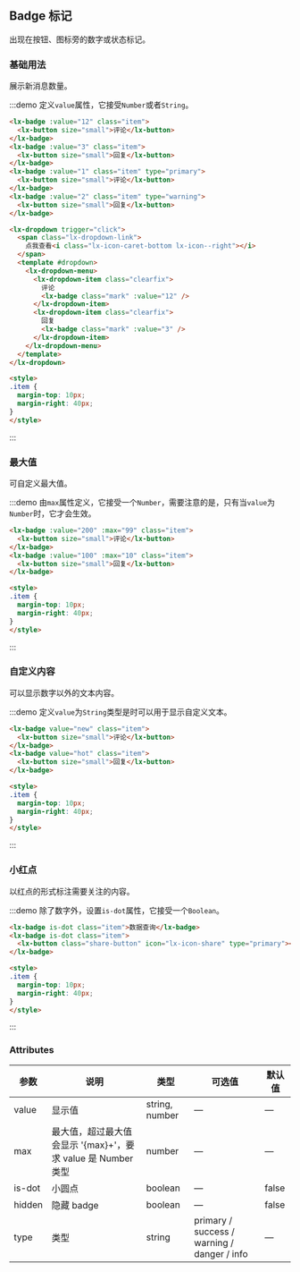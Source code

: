 ## Badge 标记

出现在按钮、图标旁的数字或状态标记。

### 基础用法
展示新消息数量。

:::demo 定义`value`属性，它接受`Number`或者`String`。

```html
<lx-badge :value="12" class="item">
  <lx-button size="small">评论</lx-button>
</lx-badge>
<lx-badge :value="3" class="item">
  <lx-button size="small">回复</lx-button>
</lx-badge>
<lx-badge :value="1" class="item" type="primary">
  <lx-button size="small">评论</lx-button>
</lx-badge>
<lx-badge :value="2" class="item" type="warning">
  <lx-button size="small">回复</lx-button>
</lx-badge>

<lx-dropdown trigger="click">
  <span class="lx-dropdown-link">
    点我查看<i class="lx-icon-caret-bottom lx-icon--right"></i>
  </span>
  <template #dropdown>
    <lx-dropdown-menu>
      <lx-dropdown-item class="clearfix">
        评论
        <lx-badge class="mark" :value="12" />
      </lx-dropdown-item>
      <lx-dropdown-item class="clearfix">
        回复
        <lx-badge class="mark" :value="3" />
      </lx-dropdown-item>
    </lx-dropdown-menu>
  </template>
</lx-dropdown>

<style>
.item {
  margin-top: 10px;
  margin-right: 40px;
}
</style>
```
:::

### 最大值
可自定义最大值。

:::demo 由`max`属性定义，它接受一个`Number`，需要注意的是，只有当`value`为`Number`时，它才会生效。

```html
<lx-badge :value="200" :max="99" class="item">
  <lx-button size="small">评论</lx-button>
</lx-badge>
<lx-badge :value="100" :max="10" class="item">
  <lx-button size="small">回复</lx-button>
</lx-badge>

<style>
.item {
  margin-top: 10px;
  margin-right: 40px;
}
</style>
```
:::

### 自定义内容
可以显示数字以外的文本内容。

:::demo 定义`value`为`String`类型是时可以用于显示自定义文本。

```html
<lx-badge value="new" class="item">
  <lx-button size="small">评论</lx-button>
</lx-badge>
<lx-badge value="hot" class="item">
  <lx-button size="small">回复</lx-button>
</lx-badge>

<style>
.item {
  margin-top: 10px;
  margin-right: 40px;
}
</style>
```
:::

### 小红点
以红点的形式标注需要关注的内容。

:::demo 除了数字外，设置`is-dot`属性，它接受一个`Boolean`。

```html
<lx-badge is-dot class="item">数据查询</lx-badge>
<lx-badge is-dot class="item">
  <lx-button class="share-button" icon="lx-icon-share" type="primary"></lx-button>
</lx-badge>

<style>
.item {
  margin-top: 10px;
  margin-right: 40px;
}
</style>
```
:::

### Attributes
| 参数          | 说明            | 类型            | 可选值                 | 默认值   |
|------------- |---------------- |---------------- |---------------------- |-------- |
| value        | 显示值           | string, number  |          —            |    —    |
| max          | 最大值，超过最大值会显示 '{max}+'，要求 value 是 Number 类型    | number  |         —              |     —    |
| is-dot       | 小圆点           | boolean         |         —             |  false  |
| hidden       | 隐藏 badge       | boolean         |         —             |  false  |
| type         | 类型             | string          | primary / success / warning / danger / info |    —    |
